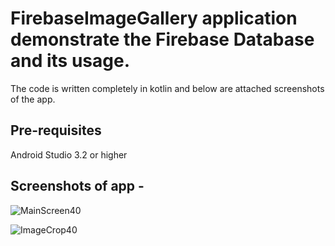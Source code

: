# FirebaseImageGallery application demonstrate the Firebase Database and its usage.

The code is written completely in kotlin and below are attached screenshots of the app.

## Pre-requisites
Android Studio 3.2 or higher

## Screenshots of app -

![MainScreen40](https://user-images.githubusercontent.com/6271062/63639616-15e0a400-c6b3-11e9-83b1-3cd9efebaa86.png)

![ImageCrop40](https://user-images.githubusercontent.com/6271062/63639617-209b3900-c6b3-11e9-9451-0af211fe2c2a.png)
